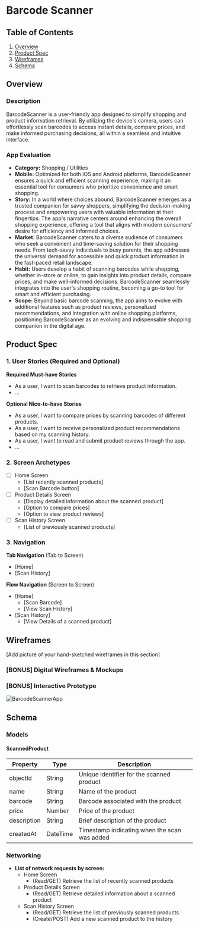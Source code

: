 # Barcode Scanner

## Table of Contents

1. [Overview](#Overview)
2. [Product Spec](#Product-Spec)
3. [Wireframes](#Wireframes)
4. [Schema](#Schema)

## Overview

### Description

BarcodeScanner is a user-friendly app designed to simplify shopping and product information retrieval. By utilizing the device's camera, users can effortlessly scan barcodes to access instant details, compare prices, and make informed purchasing decisions, all within a seamless and intuitive interface.

### App Evaluation

- **Category:** Shopping / Utilities
- **Mobile:** Optimized for both iOS and Android platforms, BarcodeScanner ensures a quick and efficient scanning experience, making it an essential tool for consumers who prioritize convenience and smart shopping.
- **Story:** In a world where choices abound, BarcodeScanner emerges as a trusted companion for savvy shoppers, simplifying the decision-making process and empowering users with valuable information at their fingertips. The app's narrative centers around enhancing the overall shopping experience, offering a tool that aligns with modern consumers' desire for efficiency and informed choices.
- **Market:** BarcodeScanner caters to a diverse audience of consumers who seek a convenient and time-saving solution for their shopping needs. From tech-savvy individuals to busy parents, the app addresses the universal demand for accessible and quick product information in the fast-paced retail landscape.
- **Habit:** Users develop a habit of scanning barcodes while shopping, whether in-store or online, to gain insights into product details, compare prices, and make well-informed decisions. BarcodeScanner seamlessly integrates into the user's shopping routine, becoming a go-to tool for smart and efficient purchasing.
- **Scope:** Beyond basic barcode scanning, the app aims to evolve with additional features such as product reviews, personalized recommendations, and integration with online shopping platforms, positioning BarcodeScanner as an evolving and indispensable shopping companion in the digital age.

## Product Spec

### 1. User Stories (Required and Optional)

**Required Must-have Stories**

- As a user, I want to scan barcodes to retrieve product information.
- ...

**Optional Nice-to-have Stories**

- As a user, I want to compare prices by scanning barcodes of different products.
- As a user, I want to receive personalized product recommendations based on my scanning history.
- As a user, I want to read and submit product reviews through the app.
- ...

### 2. Screen Archetypes

- [ ] Home Screen
  * [List recently scanned products]
  * [Scan Barcode button]
- [ ] Product Details Screen
  * [Display detailed information about the scanned product]
  * [Option to compare prices]
  * [Option to view product reviews]
- [ ] Scan History Screen
  * [List of previously scanned products]

### 3. Navigation

**Tab Navigation** (Tab to Screen)

- [Home]
- [Scan History]

**Flow Navigation** (Screen to Screen)

- [Home]
  * [Scan Barcode]
  * [View Scan History]
- [Scan History]
  * [View Details of a scanned product]

## Wireframes

[Add picture of your hand-sketched wireframes in this section]

### [BONUS] Digital Wireframes & Mockups

### [BONUS] Interactive Prototype

![BarcodeScannerApp](https://github.com/kenillo/Capstone_Project/assets/102697972/914138f9-a6e6-4f7e-b7f8-80daefa837be)

## Schema

### Models

#### ScannedProduct

| Property      | Type     | Description                              |
| ------------- | -------- | ---------------------------------------- |
| objectId      | String   | Unique identifier for the scanned product |
| name          | String   | Name of the product                      |
| barcode       | String   | Barcode associated with the product      |
| price         | Number   | Price of the product                     |
| description   | String   | Brief description of the product         |
| createdAt     | DateTime | Timestamp indicating when the scan was added |

### Networking

- **List of network requests by screen:**
  - Home Screen
    - (Read/GET) Retrieve the list of recently scanned products
  - Product Details Screen
    - (Read/GET) Retrieve detailed information about a scanned product
  - Scan History Screen
    - (Read/GET) Retrieve the list of previously scanned products
    - (Create/POST) Add a new scanned product to the history
